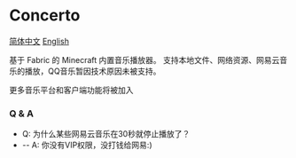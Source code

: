 # Concerto

[简体中文](README_zh.md) [English](README.md)

基于 Fabric 的 Minecraft 内置音乐播放器。
支持本地文件、网络资源、网易云音乐的播放，QQ音乐暂因技术原因未被支持。

更多音乐平台和客户端功能将被加入

### Q & A
- Q: 为什么某些网易云音乐在30秒就停止播放了？
- -- A: 你没有VIP权限，没打钱给网易:)